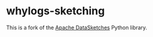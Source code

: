 # whylogs-sketching

This is a fork of the [Apache DataSketches](https://datasketches.apache.org) Python library.

